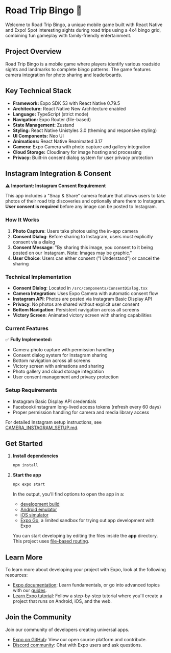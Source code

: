 # Road Trip Bingo 🎯

Welcome to Road Trip Bingo, a unique mobile game built with React Native and Expo! Spot interesting sights during road trips using a 4x4 bingo grid, combining fun gameplay with family-friendly entertainment.

## Project Overview

Road Trip Bingo is a mobile game where players identify various roadside sights and landmarks to complete bingo patterns. The game features camera integration for photo sharing and leaderboards.

## Key Technical Stack

*   **Framework:** Expo SDK 53 with React Native 0.79.5
*   **Architecture:** React Native New Architecture enabled
*   **Language:** TypeScript (strict mode)
*   **Navigation:** Expo Router (file-based)
*   **State Management:** Zustand
*   **Styling:** React Native Unistyles 3.0 (theming and responsive styling)
*   **UI Components:** Neo UI
*   **Animations:** React Native Reanimated 3.17
*   **Camera:** Expo Camera with photo capture and gallery integration
*   **Cloud Storage:** Cloudinary for image hosting and processing
*   **Privacy:** Built-in consent dialog system for user privacy protection

## Instagram Integration & Consent

⚠️ **Important: Instagram Consent Requirement**

This app includes a "Snap & Share" camera feature that allows users to take photos of their road trip discoveries and optionally share them to Instagram. **User consent is required** before any image can be posted to Instagram.

### How It Works

1. **Photo Capture**: Users take photos using the in-app camera
2. **Consent Dialog**: Before sharing to Instagram, users must explicitly consent via a dialog
3. **Consent Message**: "By sharing this image, you consent to it being posted on our Instagram. Note: Images may be graphic."
4. **User Choice**: Users can either consent ("I Understand") or cancel the sharing

### Technical Implementation

- **Consent Dialog**: Located in `/src/components/ConsentDialog.tsx`
- **Camera Integration**: Uses Expo Camera with automatic consent flow
- **Instagram API**: Photos are posted via Instagram Basic Display API
- **Privacy**: No photos are shared without explicit user consent
- **Bottom Navigation**: Persistent navigation across all screens
- **Victory Screen**: Animated victory screen with sharing capabilities

### Current Features

✅ **Fully Implemented:**
- Camera photo capture with permission handling
- Consent dialog system for Instagram sharing
- Bottom navigation across all screens
- Victory screen with animations and sharing
- Photo gallery and cloud storage integration
- User consent management and privacy protection

### Setup Requirements

- Instagram Basic Display API credentials
- Facebook/Instagram long-lived access tokens (refresh every 60 days)
- Proper permission handling for camera and media library access

For detailed Instagram setup instructions, see [CAMERA_INSTAGRAM_SETUP.md](./CAMERA_INSTAGRAM_SETUP.md).

## Get Started

1.  **Install dependencies**

    ```bash
    npm install
    ```

2.  **Start the app**

    ```bash
    npx expo start
    ```

    In the output, you'll find options to open the app in a:
    *   [development build](https://docs.expo.dev/develop/development-builds/introduction/)
    *   [Android emulator](https://docs.expo.dev/workflow/android-studio-emulator/)
    *   [iOS simulator](https://docs.expo.dev/workflow/ios-simulator/)
    *   [Expo Go](https://expo.dev/go), a limited sandbox for trying out app development with Expo

    You can start developing by editing the files inside the **app** directory. This project uses [file-based routing](https://docs.expo.dev/router/introduction).

## Learn More

To learn more about developing your project with Expo, look at the following resources:

*   [Expo documentation](https://docs.expo.dev/): Learn fundamentals, or go into advanced topics with our [guides](https://docs.expo.dev/guides).
*   [Learn Expo tutorial](https://docs.expo.dev/tutorial/introduction/): Follow a step-by-step tutorial where you'll create a project that runs on Android, iOS, and the web.

## Join the Community

Join our community of developers creating universal apps.

*   [Expo on GitHub](https://github.com/expo/expo): View our open source platform and contribute.
*   [Discord community](https://chat.expo.dev): Chat with Expo users and ask questions.